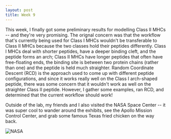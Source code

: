 ```yaml
---
layout: post
title: Week 9
---
```

This week, I finally got some preliminary results for modelling Class II MHCs -- and they're very promising. The orignal concern was that the workflow that's currently being used for Class I MHCs wouldn't be transferable to Class II MHCs because the two classes hold their peptides differently. Class I MHCs deal with shorter peptides, have a deeper binding cleft, and the peptide forms an arch; Class II MHCs have longer peptides that often have free-floating ends, the binding site is between two protein chains (rather than one) and the peptide is held much straighter. Random Coordinate Descent (RCD) is the approach used to come up with different peptide configurations, and since it works really well on the Class I arch-shaped peptide, there was some concern that it wouldn't work as well on the straighter Class II peptide. However, I gather some examples, ran RCD, and determined that the current workflow should work!

Outside of the lab, my friends and I also visited the NASA Space Center -- it was super cool to wander around the exhibits, see the Apollo Mission Control Center, and grab some famous Texas fried chicken on the way back.

![NASA](https://LexiShew.github.io/images/nasa.jpg)